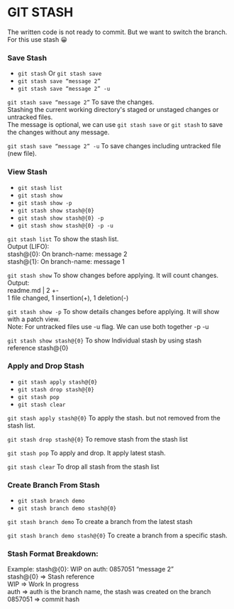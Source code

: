 # GIT STASH
The written code is not ready to commit. But we want to switch the branch. For this use stash 😀

### Save Stash
- `git stash` Or `git stash save`
- `git stash save “message 2”`
- `git stash save “message 2” -u`

`git stash save “message 2”` To save the changes.  
Stashing the current working directory's staged or unstaged changes or untracked files.  
The message is optional, we can use `git stash save` or `git stash` to save the changes without any message.

`git stash save “message 2” -u` To save changes including untracked file (new file).

### View Stash
- `git stash list`
- `git stash show`
- `git stash show -p`
- `git stash show stash@{0}`
- `git stash show stash@{0} -p`
- `git stash show stash@{0} -p -u`

`git stash list` To show the stash list.  
Output (LIFO):  
stash@{0}: On branch-name: message 2  
stash@{1}: On branch-name: message 1  

`git stash show` To show changes before applying. It will count changes.  
Output:  
readme.md | 2 +-  
1 file changed, 1 insertion(+), 1 deletion(-)

`git stash show -p` To show details changes before applying. It will show with a patch view.  
Note: For untracked files use -u flag. We can use both
together -p -u

`git stash show stash@{0}` To show Individual stash by using stash reference stash@{0}


### Apply and Drop Stash
- `git stash apply stash@{0}`
- `git stash drop stash@{0}`
- `git stash pop`
- `git stash clear`

`git stash apply stash@{0}` To apply the stash. but not removed from the stash list.

`git stash drop stash@{0}` To remove stash from the stash list

`git stash pop` To apply and drop. It apply latest stash. 

`git stash clear` To drop all stash from the stash list


### Create Branch From Stash
- `git stash branch demo`
- `git stash branch demo stash@{0}`

`git stash branch demo` To create a branch from the latest
stash

`git stash branch demo stash@{0}` To create a branch from a specific stash.


### Stash Format Breakdown:
Example: stash@{0}: WIP on auth: 0857051 “message 2”  
stash@{0} => Stash reference  
WIP => Work In progress  
auth => auth is the branch name, the stash was created on
the branch  
0857051 => commit hash
